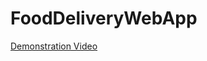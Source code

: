 # FoodDeliveryWebApp

[Demonstration Video](https://www.linkedin.com/feed/update/urn:li:activity:7063589671649370113/)
